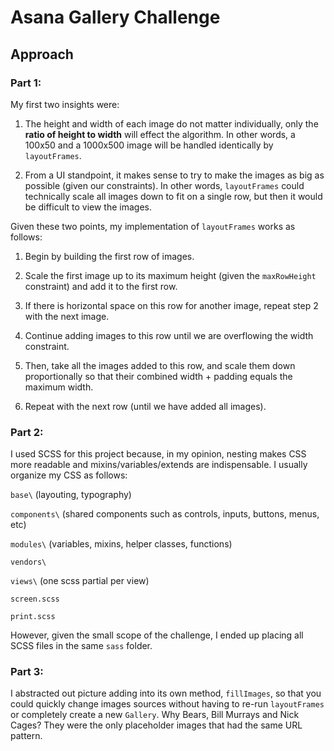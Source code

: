 # Asana Gallery Challenge
## Approach
### Part 1:

My first two insights were:

1. The height and width of each image do not matter individually, only the **ratio of height to width** will effect the algorithm.  In other words, a 100x50 and a 1000x500 image will be handled identically by `layoutFrames`.

2. From a UI standpoint, it makes sense to try to make the images as big as possible (given our constraints).  In other words, `layoutFrames` could technically scale all images down to fit on a single row, but then it would be difficult to view the images.

Given these two points, my implementation of `layoutFrames` works as follows:

1. Begin by building the first row of images.

2. Scale the first image up to its maximum height (given the `maxRowHeight` constraint) and add it to the first row.

3. If there is horizontal space on this row for another image, repeat step 2 with the next image.

4. Continue adding images to this row until we are overflowing the width constraint.

5. Then, take all the images added to this row, and scale them down proportionally so that their combined width + padding equals the maximum width.

6. Repeat with the next row (until we have added all images).

### Part 2:
I used SCSS for this project because, in my opinion, nesting makes CSS more readable and mixins/variables/extends are indispensable.  I usually organize my CSS as follows:

`base\` (layouting, typography)

`components\` (shared components such as controls, inputs, buttons, menus, etc)

`modules\` (variables, mixins, helper classes, functions)

`vendors\`

`views\` (one scss partial per view) 

`screen.scss`

`print.scss`

However, given the small scope of the challenge, I ended up placing all SCSS files in the same `sass` folder.

### Part 3:

I abstracted out picture adding into its own method, `fillImages`, so that you could quickly change images sources without having to re-run `layoutFrames` or completely create a new `Gallery`.  Why Bears, Bill Murrays and Nick Cages?  They were the only placeholder images that had the same URL pattern.
